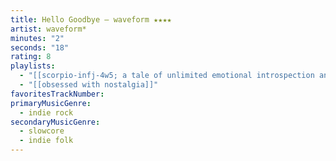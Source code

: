 ```yaml
---
title: Hello Goodbye — waveform ★★★★
artist: waveform*
minutes: "2"
seconds: "18"
rating: 8
playlists:
  - "[[scorpio-infj-4w5; a tale of unlimited emotional introspection and arcane bullshit]]"
  - "[[obsessed with nostalgia]]"
favoritesTrackNumber:
primaryMusicGenre:
  - indie rock
secondaryMusicGenre:
  - slowcore
  - indie folk
---
```

